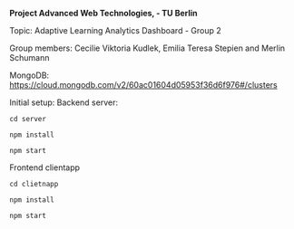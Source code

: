 **Project Advanced Web Technologies, - TU Berlin**

Topic: Adaptive Learning Analytics Dashboard - Group 2

Group members: Cecilie Viktoria Kudlek, Emilia Teresa Stepien and Merlin Schumann

MongoDB: https://cloud.mongodb.com/v2/60ac01604d05953f36d6f976#/clusters

Initial setup:
Backend server:

```
cd server
```
```
npm install
```
```
npm start
```
Frontend clientapp

```
cd clietnapp
```
```
npm install
```
```
npm start
```
